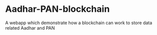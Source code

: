 # Aadhar-PAN-blockchain
A webapp which demonstrate how a blockchain can work to store data related Aadhar and PAN

